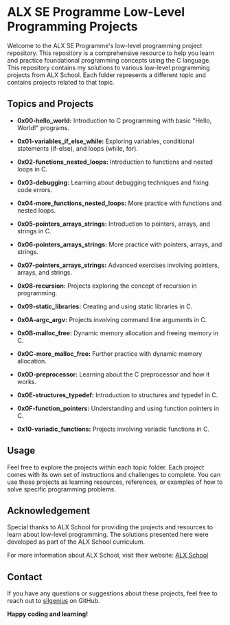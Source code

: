 # ALX SE Programme Low-Level Programming Projects

Welcome to the ALX SE Programme's low-level programming project repository. This repository is a comprehensive resource to help you learn and practice foundational programming concepts using the C language. This repository contains my solutions to various low-level programming projects from ALX School. Each folder represents a different topic and contains projects related to that topic.

## Topics and Projects

- **0x00-hello_world:** Introduction to C programming with basic "Hello, World!" programs.

- **0x01-variables_if_else_while:** Exploring variables, conditional statements (if-else), and loops (while, for).

- **0x02-functions_nested_loops:** Introduction to functions and nested loops in C.

- **0x03-debugging:** Learning about debugging techniques and fixing code errors.

- **0x04-more_functions_nested_loops:** More practice with functions and nested loops.

- **0x05-pointers_arrays_strings:** Introduction to pointers, arrays, and strings in C.

- **0x06-pointers_arrays_strings:** More practice with pointers, arrays, and strings.

- **0x07-pointers_arrays_strings:** Advanced exercises involving pointers, arrays, and strings.

- **0x08-recursion:** Projects exploring the concept of recursion in programming.

- **0x09-static_libraries:** Creating and using static libraries in C.

- **0x0A-argc_argv:** Projects involving command line arguments in C.

- **0x0B-malloc_free:** Dynamic memory allocation and freeing memory in C.

- **0x0C-more_malloc_free:** Further practice with dynamic memory allocation.

- **0x0D-preprocessor:** Learning about the C preprocessor and how it works.

- **0x0E-structures_typedef:** Introduction to structures and typedef in C.

- **0x0F-function_pointers:** Understanding and using function pointers in C.

- **0x10-variadic_functions:** Projects involving variadic functions in C.

## Usage

Feel free to explore the projects within each topic folder. Each project comes with its own set of instructions and challenges to complete. You can use these projects as learning resources, references, or examples of how to solve specific programming problems.

## Acknowledgement

Special thanks to ALX School for providing the projects and resources to learn about low-level programming. The solutions presented here were developed as part of the ALX School curriculum.

For more information about ALX School, visit their website: [ALX School](https://www.alxafrica.com/)
## Contact

If you have any questions or suggestions about these projects, feel free to reach out to [silgenius](https://github.com/silgenius) on GitHub.

**Happy coding and learning!**
